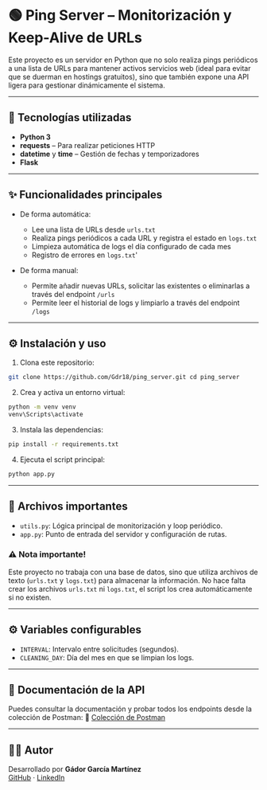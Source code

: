﻿# 🟢 Ping Server – Monitorización y Keep-Alive de URLs

Este proyecto es un servidor en Python que no solo realiza pings periódicos a una lista de URLs para mantener activos servicios web (ideal para evitar que se duerman en hostings gratuitos), sino que también expone una API ligera para gestionar dinámicamente el sistema.

---

## 🚀 Tecnologías utilizadas

- **Python 3**
- **requests** – Para realizar peticiones HTTP
- **datetime** y **time** – Gestión de fechas y temporizadores
- **Flask** 

---

## ✨ Funcionalidades principales

- De forma automática:
  - Lee una lista de URLs desde `urls.txt`
  - Realiza pings periódicos a cada URL y registra el estado en `logs.txt`
  - Limpieza automática de logs el día configurado de cada mes
  - Registro de errores en `logs.txt`'

- De forma manual:
  - Permite añadir nuevas URLs, solicitar las existentes o eliminarlas a través del endpoint `/urls`
  - Permite leer el historial de logs y limpiarlo a través del endpoint `/logs`

---

## ⚙️ Instalación y uso

1. Clona este repositorio:
```bash
git clone https://github.com/Gdr18/ping_server.git cd ping_server 
```
2. Crea y activa un entorno virtual:
```bash
python -m venv venv
venv\Scripts\activate
```
3. Instala las dependencias:
```bash
pip install -r requirements.txt
```
4. Ejecuta el script principal:
```bash
python app.py
```
---

## 📝 Archivos importantes

- `utils.py`: Lógica principal de monitorización y loop periódico.
- `app.py`: Punto de entrada del servidor y configuración de rutas.

### ⚠️ Nota importante!
Este proyecto no trabaja con una base de datos, sino que utiliza archivos de texto (`urls.txt` y `logs.txt`) para almacenar la información.
No hace falta crear los archivos `urls.txt` ni `logs.txt`, el script los crea automáticamente si no existen.

---

## ⚙️ Variables configurables

- `INTERVAL`: Intervalo entre solicitudes (segundos).
- `CLEANING_DAY`: Día del mes en que se limpian los logs.

---

## 📓 Documentación de la API

Puedes consultar la documentación y probar todos los endpoints desde la colección de Postman: 
🔗 [Colección de Postman](https://.postman.co/workspace/My-Workspace~959b1184-c553-4747-8bce-84d1bf72923a/collection/26739293-8e0873ea-2de2-468f-baf1-e6770c96f6c3?action=share&creator=26739293)

---

## 👩‍💻 Autor

Desarrollado por **Gádor García Martínez**  
[GitHub](https://github.com/Gdr18) · [LinkedIn](https://www.linkedin.com/in/g%C3%A1dor-garc%C3%ADa-mart%C3%ADnez-99a33717b/)

